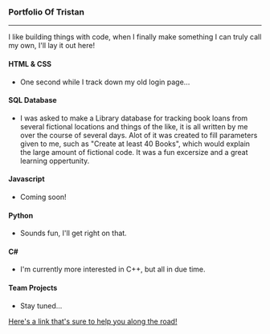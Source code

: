 ### Portfolio Of Tristan
***

I like building things with code, when I finally make something I can truly call my own, I'll lay it out here!

#### HTML & CSS
* One second while I track down my old login page...

#### SQL Database
* I was asked to make a Library database for tracking book loans from several fictional locations and things of the like, it is all written by me over the course of several days. Alot of it was created to fill parameters given to me, such as "Create at least 40 Books", which would explain the large amount of fictional code. It was a fun excersize and a great learning oppertunity.

#### Javascript
* Coming soon!

#### Python
* Sounds fun, I'll get right on that.

#### C# 
* I'm currently more interested in C++, but all in due time.

#### Team Projects
* Stay tuned...


[Here's a link that's sure to help you along the road!](https://www.google.com/chrome/browser/)
